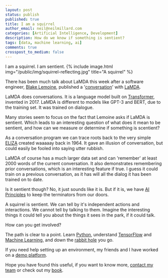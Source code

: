 ```yaml
---
layout: post
status: publish
published: true
title: I am a squirrel
author_email: neil@neilmillard.com
categories: [Artificial Intelligence, Development]
description: How do we know if something is sentient?
tags: [data, machine learning, ai]
comments: true
crosspost_to_medium: false
---
```

I am a squirrel. I am sentient.
{% include image.html
img="/public/img/squirrel-reflecting.jpg"
title="A squirrel" %}

There has been much talk about LaMDA this week after a software engineer, [Blake Lemoine](https://twitter.com/cajundiscordian), published a '[conversation](https://cajundiscordian.medium.com/is-lamda-sentient-an-interview-ea64d916d917)'
with [LaMDA](https://blog.google/technology/ai/lamda/).

LaMDA does conversations. It is a language model built on [Transformer](https://ai.googleblog.com/2017/08/transformer-novel-neural-network.html), invented in 2017. LaMDA is different
to models like GPT-3 and BERT, due to the training set. It was trained on dialogue.

Many stories seem to focus on the fact that Lemoine asks if LaMDA is sentient. Which leads to an interesting question
of what does it mean to be sentient, and how can we measure or determine if something is scentient?

As a conversation program we can trace roots back to the very simple [ELIZA](https://en.wikipedia.org/wiki/ELIZA)
created waaaaay back in 1964. It gave an illusion of conversation, but could easily be fooled into saying utter rubbish.

LaMDA of course has a much larger data set and can 'remember' at least 2000 words of the current conversation. It also
demonstrates remembering prior conversations, which is an interesting feature if true. I guess it could train on a previous
conversation, as it has will all the dialog it has been trained on to date.

Is it sentient though? No, it just sounds like it is. But if it is, we have [AI Principles](https://www.blog.google/technology/ai/ai-principles/)
to keep the terminators from our doors.

A squirrel is sentient. We can tell by it's independent actions and interactions. We cannot tell by talking to them.
Imagine the interesting things it could tell you about the things it sees in the park, if it could talk.

How can you get involved?

The path is clear to a point. Learn [Python](https://www.python.org/), understand [TensorFlow]() and [Machine Learning](https://www.tensorflow.org/), and down the [rabbit hole](https://www.tensorflow.org/responsible_ai) you go.

If you need help setting up an environment, my friends and I have worked on a [demo platform](https://www.equalexperts.com/our-services/data/).

Hope you have found this useful, if you want to know more, [contact my team](/contact/index.html) or check out my [book](/book/index.html).


